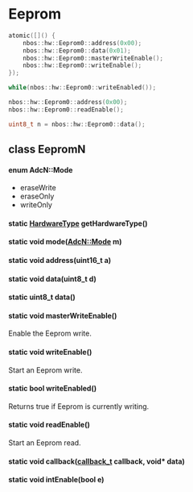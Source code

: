 # Eeprom

```c++
atomic([]() {
    nbos::hw::Eeprom0::address(0x00);
    nbos::hw::Eeprom0::data(0x01);
    nbos::hw::Eeprom0::masterWriteEnable();
    nbos::hw::Eeprom0::writeEnable();
});

while(nbos::hw::Eeprom0::writeEnabled());

nbos::hw::Eeprom0::address(0x00);
nbos::hw::Eeprom0::readEnable();

uint8_t n = nbos::hw::Eeprom0::data();
```

## class EepromN

#### enum AdcN::Mode
* eraseWrite
* eraseOnly
* writeOnly

#### static [HardwareType](hardwaretype.hpp.md#enum-hardwaretype) getHardwareType()

#### static void mode([AdcN::Mode](eeprom.hpp.md#enum-adcnmode) m)

#### static void address(uint16_t a)

#### static void data(uint8_t d)

#### static uint8_t data()

#### static void masterWriteEnable()
Enable the Eeprom write.

#### static void writeEnable()
Start an Eeprom write.

#### static bool writeEnabled()
Returns true if Eeprom is currently writing.

#### static void readEnable()
Start an Eeprom read.

#### static void callback([callback_t](../type.hpp.md#using-callbackt--void-void) callback, void\* data)

#### static void intEnable(bool e)
